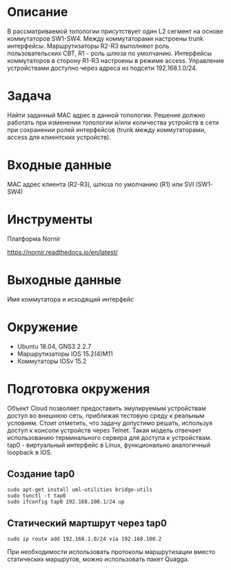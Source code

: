 # Описание
В рассматриваемой топологии присутствует один L2 сегмент на основе коммутаторов SW1-SW4. Между коммутаторами настроены trunk интерфейсы. Маршрутизаторы R2-R3 выполняют роль пользовательских СВТ, R1 - роль шлюза по умолчанию. Интерфейсы коммутаторов в сторону R1-R3 настроены в режиме access. Управление устройствами доступно через адреса из подсети 192.168.1.0/24.

# Задача
Найти заданный MAC адрес в данной топологии. Решение должно работать при изменении топологии и/или количества устройств в сети при сохранении ролей интерфейсов (trunk между коммутаторами, access для клиентских устройств).

# Входные данные
MAC адрес клиента (R2-R3), шлюза по умолчанию (R1) или SVI (SW1-SW4)

# Инструменты
Платформа Nornir

https://nornir.readthedocs.io/en/latest/

# Выходные данные
Имя коммутатора и исходящий интерфейс

# Окружение
* Ubuntu 18.04, GNS3 2.2.7
* Маршрутизаторы IOS 15.2(4)M11
* Коммутаторы IOSv 15.2

# Подготовка окружения
Объект Cloud позволяет предоставить эмулируемым устройствам доступ во внешнюю сеть, приближая тестовую среду к реальным условиям. Стоит отметить, что задачу допустимо решать, используя доступ к консоли устройств через Telnet. Такая модель отвечает использованию терминального сервера для доступа к устройствам. tap0 - виртуальный интерфейс в Linux, функционально аналогичный loopback в IOS.

## Создание tap0
``` shell
sudo apt-get install uml-utilities bridge-utils
sudo tunctl -t tap0
sudo ifconfig tap0 192.168.100.1/24 up
```

## Статический мартшрут через tap0
``` shell
sudo ip route add 192.168.1.0/24 via 192.168.100.2
```

При необходимости использовать протоколы маршрутизации вместо статических маршрутов, можно использовать пакет Quagga.
